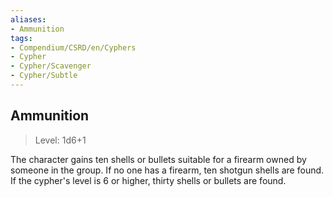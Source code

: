 ```yaml
---
aliases:
- Ammunition
tags:
- Compendium/CSRD/en/Cyphers
- Cypher
- Cypher/Scavenger
- Cypher/Subtle
---
```


  
## Ammunition  
>Level: 1d6+1  
  
The character gains ten shells or bullets suitable for a firearm owned by someone in the group. If no one has a firearm, ten shotgun shells are found. If the cypher's level is 6 or higher, thirty shells or bullets are found.